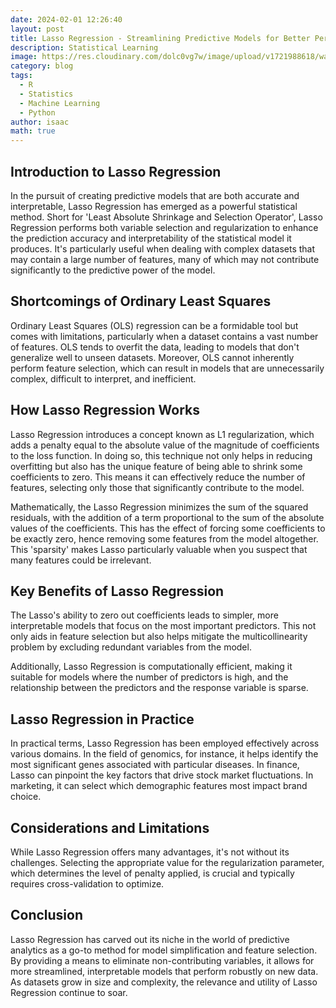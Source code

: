```yaml
---
date: 2024-02-01 12:26:40
layout: post
title: Lasso Regression - Streamlining Predictive Models for Better Performance
description: Statistical Learning
image: https://res.cloudinary.com/dolc0vg7w/image/upload/v1721988618/waffle_2024/bstqogu7zwdg9uptysic.webp
category: blog
tags:
  - R
  - Statistics
  - Machine Learning
  - Python
author: isaac
math: true
---
```


## Introduction to Lasso Regression
In the pursuit of creating predictive models that are both accurate and interpretable, Lasso Regression has emerged as a powerful statistical method. Short for 'Least Absolute Shrinkage and Selection Operator', Lasso Regression performs both variable selection and regularization to enhance the prediction accuracy and interpretability of the statistical model it produces. It's particularly useful when dealing with complex datasets that may contain a large number of features, many of which may not contribute significantly to the predictive power of the model.

## Shortcomings of Ordinary Least Squares
Ordinary Least Squares (OLS) regression can be a formidable tool but comes with limitations, particularly when a dataset contains a vast number of features. OLS tends to overfit the data, leading to models that don't generalize well to unseen datasets. Moreover, OLS cannot inherently perform feature selection, which can result in models that are unnecessarily complex, difficult to interpret, and inefficient.

## How Lasso Regression Works
Lasso Regression introduces a concept known as L1 regularization, which adds a penalty equal to the absolute value of the magnitude of coefficients to the loss function. In doing so, this technique not only helps in reducing overfitting but also has the unique feature of being able to shrink some coefficients to zero. This means it can effectively reduce the number of features, selecting only those that significantly contribute to the model.

Mathematically, the Lasso Regression minimizes the sum of the squared residuals, with the addition of a term proportional to the sum of the absolute values of the coefficients. This has the effect of forcing some coefficients to be exactly zero, hence removing some features from the model altogether. This 'sparsity' makes Lasso particularly valuable when you suspect that many features could be irrelevant.

## Key Benefits of Lasso Regression
The Lasso's ability to zero out coefficients leads to simpler, more interpretable models that focus on the most important predictors. This not only aids in feature selection but also helps mitigate the multicollinearity problem by excluding redundant variables from the model.

Additionally, Lasso Regression is computationally efficient, making it suitable for models where the number of predictors is high, and the relationship between the predictors and the response variable is sparse.

## Lasso Regression in Practice
In practical terms, Lasso Regression has been employed effectively across various domains. In the field of genomics, for instance, it helps identify the most significant genes associated with particular diseases. In finance, Lasso can pinpoint the key factors that drive stock market fluctuations. In marketing, it can select which demographic features most impact brand choice.

## Considerations and Limitations
While Lasso Regression offers many advantages, it's not without its challenges. Selecting the appropriate value for the regularization parameter, which determines the level of penalty applied, is crucial and typically requires cross-validation to optimize.

## Conclusion
Lasso Regression has carved out its niche in the world of predictive analytics as a go-to method for model simplification and feature selection. By providing a means to eliminate non-contributing variables, it allows for more streamlined, interpretable models that perform robustly on new data. As datasets grow in size and complexity, the relevance and utility of Lasso Regression continue to soar.







